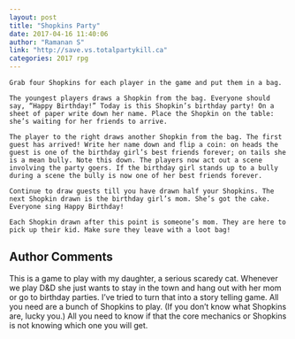```yaml
---
layout: post
title: "Shopkins Party"
date: 2017-04-16 11:40:06
author: "Ramanan S"
link: "http://save.vs.totalpartykill.ca"
categories: 2017 rpg
---
```

```
Grab four Shopkins for each player in the game and put them in a bag.

The youngest players draws a Shopkin from the bag. Everyone should say, “Happy Birthday!” Today is this Shopkin’s birthday party! On a sheet of paper write down her name. Place the Shopkin on the table: she’s waiting for her friends to arrive.

The player to the right draws another Shopkin from the bag. The first guest has arrived! Write her name down and flip a coin: on heads the guest is one of the birthday girl’s best friends forever; on tails she is a mean bully. Note this down. The players now act out a scene involving the party goers. If the birthday girl stands up to a bully during a scene the bully is now one of her best friends forever.

Continue to draw guests till you have drawn half your Shopkins. The next Shopkin drawn is the birthday girl’s mom. She’s got the cake. Everyone sing Happy Birthday!

Each Shopkin drawn after this point is someone’s mom. They are here to pick up their kid. Make sure they leave with a loot bag!
```
## Author Comments 

This is a game to play with my daughter, a serious scaredy cat. Whenever we play D&D she just wants to stay in the town and hang out with her mom or go to birthday parties. I’ve tried to turn that into a story telling game. All you need are a bunch of Shopkins to play. (If you don’t know what Shopkins are, lucky you.) All you need to know if that the core mechanics or Shopkins is not knowing which one you will get.
